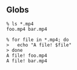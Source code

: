 ## Globs

```
% ls *.mp4
foo.mp4 bar.mp4
```

```
% for file in *.mp4; do
>   echo "A file! $file"
> done
A file! foo.mp4
A file! bar.mp4
```
